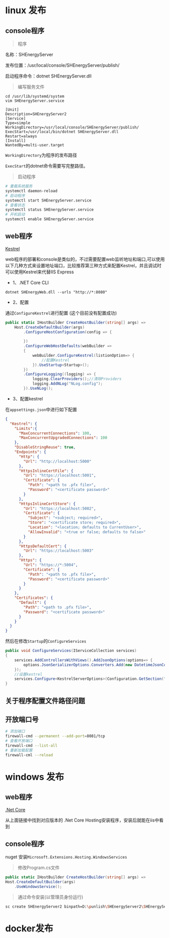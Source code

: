 # linux 发布

## console程序
> 程序

名称：SHEnergyServer

发布位置：/usr/local/console/SHEnergyServer/publish/

启动程序命令：dotnet SHEnergyServer.dll

> 编写服务文件

```
cd /usr/lib/systemd/system
vim SHEnergyServer.service
```

```
[Unit]
Description=SHEnergyServer2
[Service]
Type=simple
WorkingDirectory=/usr/local/console/SHEnergyServer/publish/
ExecStart=/usr/local/bin/dotnet SHEnergyServer.dll
Restart=always
[Install]
WantedBy=multi-user.target
```

`WorkingDirectory`为程序的发布路径

`ExecStart`的dotnet命令需要写完整路径。

> 启动程序

```sh
# 重载系统服务
systemctl daemon-reload
# 启动程序
systemctl start SHEnergyServer.service
# 查看状态
systemctl status SHEnergyServer.service
# 开机启动
systemctl enable SHEnergyServer.service
```


## web程序

[Kestrel](https://docs.microsoft.com/zh-cn/aspnet/core/fundamentals/servers/kestrel?view=aspnetcore-3.1)

web程序的部署和console是类似的，不过需要配置web监听地址和端口,可以使用以下几种方式来设置地址端口，比较推荐第三种方式来配置Kestrel，并且调试时可以使用Kestrel来代替IIS Express

* 1、.NET Core CLI

```
dotnet SHEnergyWeb.dll --urls "http://*:8080"
```

* 2、配置

通过`ConfigureKestrel`进行配置 (这个目前没有配置成功)
```csharp
public static IHostBuilder CreateHostBuilder(string[] args) =>
    Host.CreateDefaultBuilder(args)
        .ConfigureHostConfiguration(config => { 
            
        })
        .ConfigureWebHostDefaults(webBuilder =>
        {
            webBuilder.ConfigureKestrel(listionOption=> {
                //配置Kestrel
            }).UseStartup<Startup>();
        })
        .ConfigureLogging((logging) => {
            logging.ClearProviders();//清除Providers
            logging.AddNLog("NLog.config");
        }).UseNLog();
```

* 3、配置kestrel

在`appsettings.json`中进行如下配置

```json
{
  "Kestrel": {
    "Limits":{
      "MaxConcurrentConnections": 100,
      "MaxConcurrentUpgradedConnections": 100
    },
    "DisableStringReuse": true,
    "Endpoints": {
      "Http": {
        "Url": "http://localhost:5000"
      },
      "HttpsInlineCertFile": {
        "Url": "https://localhost:5001",
        "Certificate": {
          "Path": "<path to .pfx file>",
          "Password": "<certificate password>"
        }
      },
      "HttpsInlineCertStore": {
        "Url": "https://localhost:5002",
        "Certificate": {
          "Subject": "<subject; required>",
          "Store": "<certificate store; required>",
          "Location": "<location; defaults to CurrentUser>",
          "AllowInvalid": "<true or false; defaults to false>"
        }
      },
      "HttpsDefaultCert": {
        "Url": "https://localhost:5003"
      },
      "Https": {
        "Url": "https://*:5004",
        "Certificate": {
          "Path": "<path to .pfx file>",
          "Password": "<certificate password>"
        }
      }
    },
    "Certificates": {
      "Default": {
        "Path": "<path to .pfx file>",
        "Password": "<certificate password>"
      }
    }
  }
}

```

然后在修改`Startup`的`ConfigureServices`

```csharp
public void ConfigureServices(IServiceCollection services)
{
    services.AddControllersWithViews().AddJsonOptions(options=> {
        options.JsonSerializerOptions.Converters.Add(new DatetimeJsonConverter());
    });
    //设置kestrel
    services.Configure<KestrelServerOptions>(Configuration.GetSection("Kestrel"));
}
```

## 关于程序配置文件路径问题

## 开放端口号

```sh
# 添加端口
firewall-cmd --permanent --add-port=8081/tcp
# 查看开放端口
firewall-cmd --list-all
# 重新加载配置
firewall-cml --reload 
```

# windows 发布

## web程序 

[.Net Core](https://dotnet.microsoft.com/download/dotnet-core)      

从上面链接中找到对应版本的 .Net Core Hosting安装程序，安装后就能在iis中看到

## console程序

nuget 安装`Microsoft.Extensions.Hosting.WindowsServices`

>修改Program.cs文件
```csharp
public static IHostBuilder CreateHostBuilder(string[] args) =>
Host.CreateDefaultBuilder(args)
    .UseWindowsService();

```

>通过命令安装(以管理员身份运行)

```sh
sc create SHEnergyServer2 binpath=D:\punlish\SHEnergyServer2\SHEnergyServer2.exe
```

# docker发布


